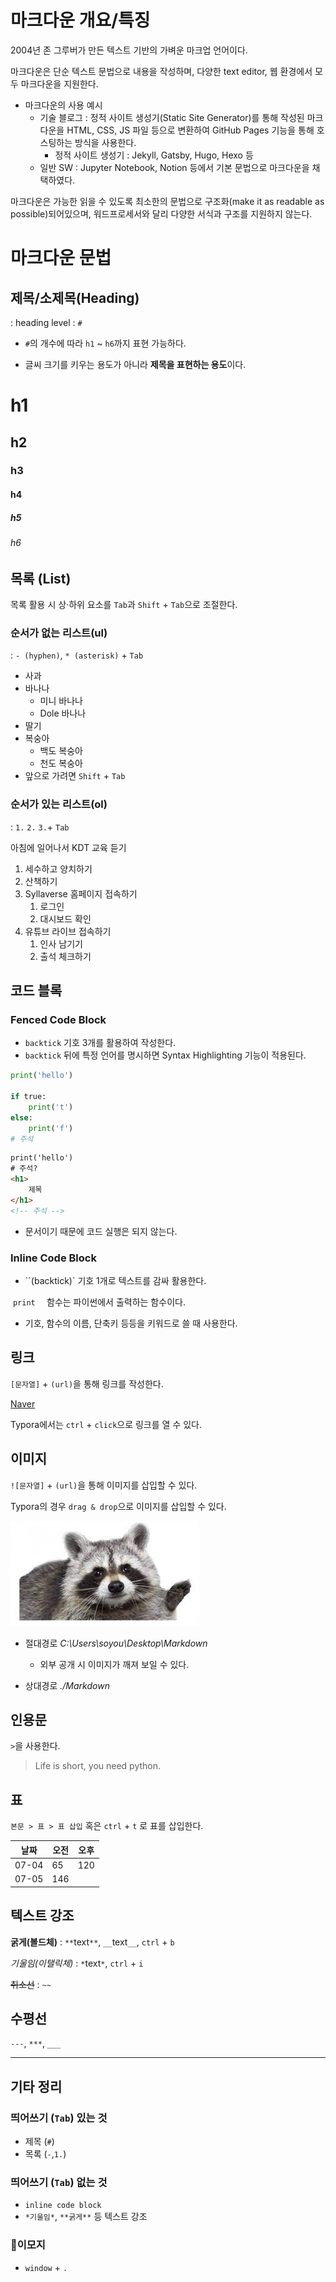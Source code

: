 # 마크다운 개요/특징

2004년 존 그루버가 만든 텍스트 기반의 가벼운 마크업 언어이다. 

마크다운은 단순 텍스트 문법으로 내용을 작성하며, 다양한 text editor, 웹 환경에서 모두 마크다운을 지원한다.

- 마크다운의 사용 예시
  - 기술 블로그 : 정적 사이트 생성기(Static Site Generator)를 통해 작성된 마크다운을 HTML, CSS, JS 파일 등으로 변환하여 GitHub Pages 기능을 통해 호스팅하는 방식을 사용한다.
    - 정적 사이트 생성기 : Jekyll, Gatsby, Hugo, Hexo 등
  - 일반 SW : Jupyter Notebook, Notion 등에서 기본 문법으로 마크다운을 채택하였다.

마크다운은 가능한 읽을 수 있도록 최소한의 문법으로 구조화(make it as readable as possible)되어있으며, 워드프로세서와 달리 다양한 서식과 구조를 지원하지 않는다.





# 마크다운 문법

## 제목/소제목(Heading)

 : heading level : `#` 

- `#`의 개수에 따라 `h1` ~ `h6`까지 표현 가능하다. 

- 글씨 크기를 키우는 용도가 아니라 **제목을 표현하는 용도**이다.

# h1

## h2

### h3

#### h4

##### h5

###### h6



## 목록 (List)

목록 활용 시 상·하위 요소를 `Tab`과 `Shift` + `Tab`으로 조절한다.



### 순서가 없는 리스트(ul)
: `- (hyphen)`, `* (asterisk)` + `Tab`

- 사과
- 바나나
  - 미니 바나나
  - Dole 바나나
- 딸기
- 복숭아
  - 백도 복숭아
  - 천도 복숭아
- 앞으로 가려면 `Shift` + `Tab`



### 순서가 있는 리스트(ol) 
: `1.` `2.` `3.`+ `Tab`

아침에 일어나서 KDT 교육 듣기

1. 세수하고 양치하기
2. 산책하기
3. Syllaverse 홈페이지 접속하기
   1. 로그인
   2. 대시보드 확인
4. 유튜브 라이브 접속하기
   1. 인사 남기기
   1. 출석 체크하기



## 코드 블록

### Fenced Code Block

- `backtick` 기호 3개를 활용하여 작성한다. 
- `backtick`  뒤에 특정 언어를 명시하면 Syntax Highlighting 기능이 적용된다.

```python
print('hello')

if true:
    print('t')
else:
    print('f')
# 주석
```

```html
print('hello')
# 주석?
<h1>
    제목
</h1>
<!-- 주석 -->
```

- 문서이기 때문에 코드 실행은 되지 않는다.

  

### Inline Code Block

- ``(backtick)` 기호 1개로 텍스트를 감싸 활용한다.

​		`print	` 함수는 파이썬에서 출력하는 함수이다.

- 기호, 함수의 이름, 단축키 등등을 키워드로 쓸 때 사용한다.



## 링크

`[문자열]` + `(url)`을 통해 링크를 작성한다.

[Naver](www.naver.com)

Typora에서는 `ctrl` + `click`으로 링크를 열 수 있다.



## 이미지

`![문자열]` + `(url)`을 통해 이미지를 삽입할 수 있다.

Typora의 경우 `drag & drop`으로 이미지를 삽입할 수 있다.



![너구리](Markdown.assets/너구리.jpg)



- 절대경로 *C:\Users\soyou\Desktop\Markdown*
  - 외부 공개 시 이미지가 깨져 보일 수 있다. 

- 상대경로  *./Markdown*



## 인용문

`>`을 사용한다.

> Life is short, you need python.



## 표

`본문 > 표 > 표 삽입` 혹은 `ctrl` + `t` 로 표를 삽입한다.

| 날짜  | 오전 | 오후 |
| ----- | ---- | ---- |
| 07-04 | 65   | 120  |
| 07-05 | 146  |      |



## 텍스트  강조

**굵게(볼드체)** : `**`text`**`, `__`text`__`, `ctrl` + `b`

*기울임(이탤릭체)* : `*`text`*`, `ctrl` + `i`

~~취소선~~ : `~~`



## 수평선

`---`, `***`, `___`

---



## 기타 정리

### 띄어쓰기 (`Tab`) 있는 것

- 제목 (`#`)
- 목록 (`-`,`1.`)



### 띄어쓰기 (`Tab`) 없는 것

- `inline code block`
-  `*기울임*`, `**굵게**` 등 텍스트 강조



### 👻이모지 

- `window` + `.` 
